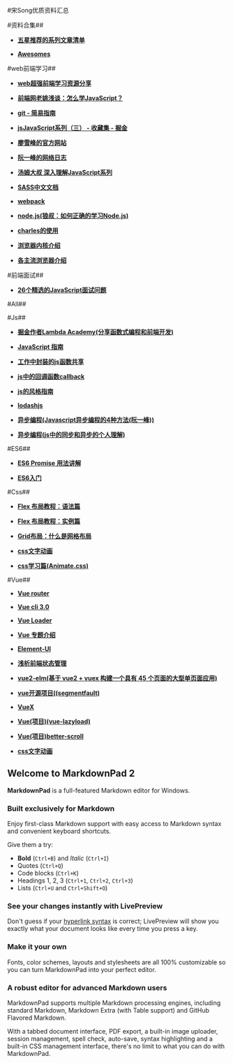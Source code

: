 #宋Song优质资料汇总

#资料合集##

- [**五星推荐的系列文章清单**](https://juejin.im/post/5c1f01fef265da61587723f4)

- [**Awesomes**](https://www.awesomes.cn/)


#web前端学习##

- [**web超强前端学习资源分享**](https://juejin.im/post/5a0c1956f265da430a501f51)

- [**前端网老姚浅谈：怎么学JavaScript？**](https://zhuanlan.zhihu.com/p/23265155)

- [**git - 简易指南**](http://www.bootcss.com/p/git-guide/)

- [**jsJavaScript系列（三） - 收藏集 - 掘金**](https://www.jianshu.com/p/783e33dfb53c)

- [**廖雪峰的官方网站**](https://www.liaoxuefeng.com/wiki/001434446689867b27157e896e74d51a89c25cc8b43bdb3000/0014344991049250a2c80ec84cb4861bbd1d9b2c0c2850e000)

- [**阮一峰的网络日志**](http://www.ruanyifeng.com/blog/javascript/)

- [**汤姆大叔 深入理解JavaScript系列**](https://www.cnblogs.com/TomXu/archive/2011/12/15/2288411.html)

- [**SASS中文文档**](http://sass.bootcss.com/)

- [**webpack**](https://webpack.docschina.org/)

- [**node.js(狼叔：如何正确的学习Node.js)**](https://cnodejs.org/topic/5ab3166be7b166bb7b9eccf7)

- [**charles的使用**](https://www.jianshu.com/p/fb2bdde5b498)

- [**浏览器内核介绍**](https://www.cnblogs.com/zichi/p/5116764.html)

- [**各主流浏览器介绍**](http://www.cnblogs.com/vajoy/p/3735553.html)

#前端面试##

- [**26个精选的JavaScript面试问题**](https://juejin.im/post/5bd95d22e51d45685f442f73)

#All##

#Js##

- [**掘金作者Lambda Academy(分享函数式编程和前端开发)**](https://lambda.academy/)

- [**JavaScript 指南**](https://developer.mozilla.org/zh-CN/docs/Web/JavaScript/Guide)

- [**工作中封装的js函数共享**](https://www.jianshu.com/p/b9b112cef3d9)

- [**js中的回调函数callback**](https://www.jianshu.com/p/6bc353e5f7a3)

- [**js的风格指南**](https://www.awesomes.cn/repo/airbnb/javascript)

- [**lodashjs**](https://www.lodashjs.com/docs/4.17.5.html#findLastIndex)

- [**异步编程(Javascript异步编程的4种方法(阮一峰))**](http://www.ruanyifeng.com/blog/2012/12/asynchronous%EF%BC%BFjavascript.html)

- [**异步编程(js中的同步和异步的个人理解)**](https://blog.csdn.net/qq_22855325/article/details/72958345)
   
#ES6##

- [**ES6 Promise 用法讲解**](https://www.cnblogs.com/whybxy/p/7645578.html)

- [**ES6入门**](http://es6.ruanyifeng.com/#docs/promise)

#Css##

- [**Flex 布局教程：语法篇**](http://www.ruanyifeng.com/blog/2015/07/flex-grammar.html?utm_source=tuicool)

- [**Flex 布局教程：实例篇**](http://www.ruanyifeng.com/blog/2015/07/flex-examples.html)

- [**Grid布局：什么是网格布局**](https://www.w3cplus.com/css3/what-is-css-grid-layout.html)

- [**css文字动画**](https://github.com/qgh810/animate-text)

- [**css学习篇(Animate.css)**](http://www.jq22.com/yanshi819)

#Vue##

- [**Vue router**](https://router.vuejs.org/zh/guide/essentials/nested-routes.html)

- [**Vue cli 3.0**](https://cli.vuejs.org/zh/guide/webpack.html#%E7%AE%80%E5%8D%95%E7%9A%84%E9%85%8D%E7%BD%AE%E6%96%B9%E5%BC%8F)

- [**Vue Loader**](https://vue-loader.vuejs.org/zh/)

- [**Vue 专题介绍**](https://www.awesomes.cn/subject/vue#%E5%BA%94%E7%94%A8-%E6%A1%86%E6%9E%B6)

- [**Element-Ul**](http://element-cn.eleme.io/#/zh-CN/component/installation)

- [**浅析前端状态管理**](https://juejin.im/post/5bd3262af265da0aa665085b)

- [**vue2-elm(基于 vue2 + vuex 构建一个具有 45 个页面的大型单页面应用)**](https://www.awesomes.cn/repo/bailicangdu/vue2-elm)

- [**vue开源项目((segmentfault)**](https://segmentfault.com/p/1210000008583242/read?from=timeline#UI%E7%BB%84%E4%BB%B6)

- [**VueX**](https://vuex.vuejs.org/zh/guide/)

- [**Vue(项目)(vue-lazyload)**](https://www.npmjs.com/package/vue-lazyload)

- [**Vue(项目)better-scroll**](https://github.com/ustbhuangyi/better-scroll/blob/master/README_zh-CN.md)

- [**css文字动画**](https://github.com/qgh810/animate-text)
## Welcome to MarkdownPad 2 ##

**MarkdownPad** is a full-featured Markdown editor for Windows.

### Built exclusively for Markdown ###

Enjoy first-class Markdown support with easy access to  Markdown syntax and convenient keyboard shortcuts.

Give them a try:

- **Bold** (`Ctrl+B`) and *Italic* (`Ctrl+I`)
- Quotes (`Ctrl+Q`)
- Code blocks (`Ctrl+K`)
- Headings 1, 2, 3 (`Ctrl+1`, `Ctrl+2`, `Ctrl+3`)
- Lists (`Ctrl+U` and `Ctrl+Shift+O`)

### See your changes instantly with LivePreview ###

Don't guess if your [hyperlink syntax](http://markdownpad.com) is correct; LivePreview will show you exactly what your document looks like every time you press a key.

### Make it your own ###

Fonts, color schemes, layouts and stylesheets are all 100% customizable so you can turn MarkdownPad into your perfect editor.

### A robust editor for advanced Markdown users ###

MarkdownPad supports multiple Markdown processing engines, including standard Markdown, Markdown Extra (with Table support) and GitHub Flavored Markdown.

With a tabbed document interface, PDF export, a built-in image uploader, session management, spell check, auto-save, syntax highlighting and a built-in CSS management interface, there's no limit to what you can do with MarkdownPad.
